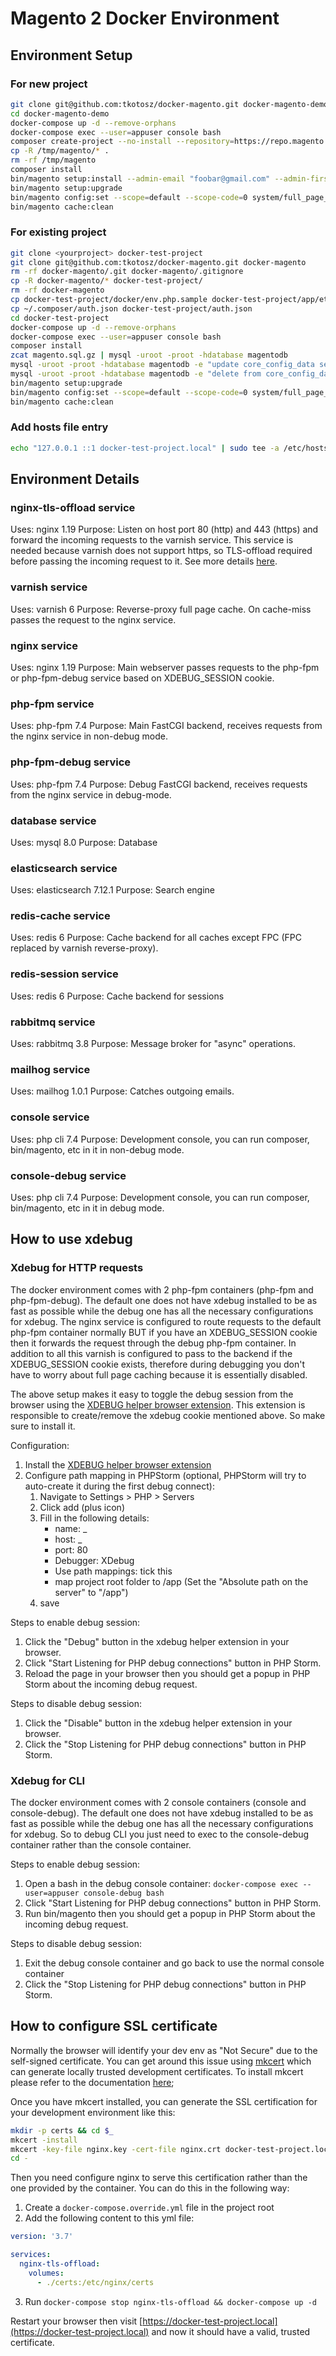 # Magento 2 Docker Environment

## Environment Setup

### For new project
```bash
git clone git@github.com:tkotosz/docker-magento.git docker-magento-demo
cd docker-magento-demo
docker-compose up -d --remove-orphans
docker-compose exec --user=appuser console bash
composer create-project --no-install --repository=https://repo.magento.com/ magento/project-community-edition=2.4.3-p2 /tmp/magento
cp -R /tmp/magento/* .
rm -rf /tmp/magento
composer install
bin/magento setup:install --admin-email "foobar@gmail.com" --admin-firstname "admin" --admin-lastname "admin" --admin-password "admin123" --admin-user "admin" --backend-frontname "admin" --base-url "https://docker-test-project.local/" --use-rewrites 1 --use-secure 1 --db-host "database" --db-name "magentodb" --db-user "magento" --db-password "magento" --session-save "redis" --session-save-redis-host "redis-session" --session-save-redis-port 6379 --session-save-redis-db 1 --cache-backend "redis" --cache-backend-redis-server "redis-cache" --cache-backend-redis-port 6379 --cache-backend-redis-db 2 --page-cache "redis" --page-cache-redis-server "redis-cache" --page-cache-redis-port 6379 --page-cache-redis-db 3 --search-engine "elasticsearch7" --elasticsearch-host "elasticsearch" --elasticsearch-port 9200 --amqp-host "rabbitmq" --amqp-port 5672 --amqp-user "rabbit_magento" --amqp-password "rabbit_magento" --amqp-virtualhost "rabbit_magento" --http-cache-hosts "varnish:80"
bin/magento setup:upgrade
bin/magento config:set --scope=default --scope-code=0 system/full_page_cache/caching_application 2
bin/magento cache:clean
```

### For existing project
```bash
git clone <yourproject> docker-test-project
git clone git@github.com:tkotosz/docker-magento.git docker-magento
rm -rf docker-magento/.git docker-magento/.gitignore
cp -R docker-magento/* docker-test-project/
rm -rf docker-magento
cp docker-test-project/docker/env.php.sample docker-test-project/app/etc/env.php
cp ~/.composer/auth.json docker-test-project/auth.json
cd docker-test-project
docker-compose up -d --remove-orphans
docker-compose exec --user=appuser console bash
composer install
zcat magento.sql.gz | mysql -uroot -proot -hdatabase magentodb
mysql -uroot -proot -hdatabase magentodb -e "update core_config_data set value='https://docker-test-project.local/' where path like '%/base_url';"
mysql -uroot -proot -hdatabase magentodb -e "delete from core_config_data where path like '%admin/url/%'"
bin/magento setup:upgrade
bin/magento config:set --scope=default --scope-code=0 system/full_page_cache/caching_application 2
bin/magento cache:clean
```

### Add hosts file entry
```bash
echo "127.0.0.1 ::1 docker-test-project.local" | sudo tee -a /etc/hosts
```

## Environment Details

### nginx-tls-offload service

Uses: nginx 1.19
Purpose:
Listen on host port 80 (http) and 443 (https) and forward the incoming requests to the varnish service.
This service is needed because varnish does not support https, so TLS-offload required before passing the incoming request to it.
See more details [here](https://github.com/varnish/docker-varnish#tls).

### varnish service

Uses: varnish 6
Purpose: Reverse-proxy full page cache. On cache-miss passes the request to the nginx service.

### nginx service

Uses: nginx 1.19
Purpose: Main webserver passes requests to the php-fpm or php-fpm-debug service based on XDEBUG_SESSION cookie.

### php-fpm service

Uses: php-fpm 7.4
Purpose: Main FastCGI backend, receives requests from the nginx service in non-debug mode.

### php-fpm-debug service

Uses: php-fpm 7.4
Purpose: Debug FastCGI backend, receives requests from the nginx service in debug-mode.

### database service

Uses: mysql 8.0
Purpose: Database

### elasticsearch service

Uses: elasticsearch 7.12.1
Purpose: Search engine

### redis-cache service

Uses: redis 6
Purpose: Cache backend for all caches except FPC (FPC replaced by varnish reverse-proxy).

### redis-session service

Uses: redis 6
Purpose: Cache backend for sessions

### rabbitmq service

Uses: rabbitmq 3.8
Purpose: Message broker for "async" operations.

### mailhog service

Uses: mailhog 1.0.1
Purpose: Catches outgoing emails.

### console service

Uses: php cli 7.4
Purpose: Development console, you can run composer, bin/magento, etc in it in non-debug mode.

### console-debug service

Uses: php cli 7.4
Purpose: Development console, you can run composer, bin/magento, etc in it in debug mode.

## How to use xdebug

### Xdebug for HTTP requests

The docker environment comes with 2 php-fpm containers (php-fpm and php-fpm-debug).
The default one does not have xdebug installed to be as fast as possible while the debug one has all the necessary configurations for xdebug.
The nginx service is configured to route requests to the default php-fpm container normally BUT if you have an XDEBUG_SESSION cookie then it forwards the request through the debug php-fpm container.
In addition to all this varnish is configured to pass to the backend if the XDEBUG_SESSION cookie exists, therefore during debugging you don't have to worry about full page caching because it is essentially disabled.

The above setup makes it easy to toggle the debug session from the browser using the [XDEBUG helper browser extension](https://chrome.google.com/webstore/detail/xdebug-helper/eadndfjplgieldjbigjakmdgkmoaaaoc?hl=en).
This extension is responsible to create/remove the xdebug cookie mentioned above. So make sure to install it.

Configuration:
1. Install the [XDEBUG helper browser extension](https://chrome.google.com/webstore/detail/xdebug-helper/eadndfjplgieldjbigjakmdgkmoaaaoc?hl=en)
2. Configure path mapping in PHPStorm (optional, PHPStorm will try to auto-create it during the first debug connect):
    1. Navigate to Settings > PHP > Servers
    2. Click add (plus icon)
    3. Fill in the following details:
        - name: _
        - host: _
        - port: 80
        - Debugger: XDebug
        - Use path mappings: tick this
        - map project root folder to /app (Set the "Absolute path on the server" to "/app")
    4. save

Steps to enable debug session:
1. Click the "Debug" button in the xdebug helper extension in your browser.
2. Click "Start Listening for PHP debug connections" button in PHP Storm.
3. Reload the page in your browser then you should get a popup in PHP Storm about the incoming debug request.

Steps to disable debug session:
1. Click the "Disable" button in the xdebug helper extension in your browser.
2. Click the "Stop Listening for PHP debug connections" button in PHP Storm.

### Xdebug for CLI

The docker environment comes with 2 console containers (console and console-debug).
The default one does not have xdebug installed to be as fast as possible while the debug one has all the necessary configurations for xdebug.
So to debug CLI you just need to exec to the console-debug container rather than the console container.

Steps to enable debug session:
1. Open a bash in the debug console container: `docker-compose exec --user=appuser console-debug bash`
2. Click "Start Listening for PHP debug connections" button in PHP Storm.
3. Run bin/magento then you should get a popup in PHP Storm about the incoming debug request.

Steps to disable debug session:
1. Exit the debug console container and go back to use the normal console container
2. Click the "Stop Listening for PHP debug connections" button in PHP Storm.

## How to configure SSL certificate

Normally the browser will identify your dev env as "Not Secure" due to the self-signed certificate.
You can get around this issue using [mkcert](https://github.com/FiloSottile/mkcert) which can generate locally trusted development certificates.
To install mkcert please refer to the documentation [here](https://github.com/FiloSottile/mkcert#installation);

Once you have mkcert installed, you can generate the SSL certification for your development environment like this:
```bash
mkdir -p certs && cd $_
mkcert -install
mkcert -key-file nginx.key -cert-file nginx.crt docker-test-project.local *.docker-test-project.local
cd -
```
Then you need configure nginx to serve this certification rather than the one provided by the container.
You can do this in the following way:

1. Create a `docker-compose.override.yml` file in the project root
2. Add the following content to this yml file:
```yml
version: '3.7'

services:
  nginx-tls-offload:
    volumes:
      - ./certs:/etc/nginx/certs
```
3. Run `docker-compose stop nginx-tls-offload && docker-compose up -d`

Restart your browser then visit [https://docker-test-project.local](https://docker-test-project.local) and now it should have a valid, trusted certificate.
